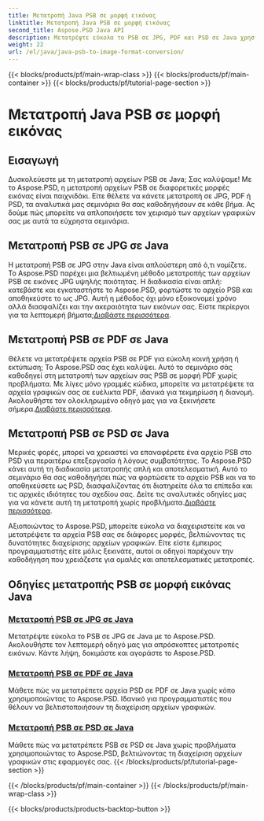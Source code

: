 ```yaml
---
title: Μετατροπή Java PSB σε μορφή εικόνας
linktitle: Μετατροπή Java PSB σε μορφή εικόνας
second_title: Aspose.PSD Java API
description: Μετατρέψτε εύκολα το PSB σε JPG, PDF και PSD σε Java χρησιμοποιώντας το Aspose.PSD. Ακολουθήστε τα σεμινάρια μας για απρόσκοπτες μετατροπές εικόνων και βελτιώστε τα έργα σας.
weight: 22
url: /el/java/java-psb-to-image-format-conversion/
---
```


{{< blocks/products/pf/main-wrap-class >}}
{{< blocks/products/pf/main-container >}}
{{< blocks/products/pf/tutorial-page-section >}}

# Μετατροπή Java PSB σε μορφή εικόνας

## Εισαγωγή
Δυσκολεύεστε με τη μετατροπή αρχείων PSB σε Java; Σας καλύψαμε! Με το Aspose.PSD, η μετατροπή αρχείων PSB σε διαφορετικές μορφές εικόνας είναι παιχνιδάκι. Είτε θέλετε να κάνετε μετατροπή σε JPG, PDF ή PSD, τα αναλυτικά μας σεμινάρια θα σας καθοδηγήσουν σε κάθε βήμα. Ας δούμε πώς μπορείτε να απλοποιήσετε τον χειρισμό των αρχείων γραφικών σας με αυτά τα εύχρηστα σεμινάρια.

## Μετατροπή PSB σε JPG σε Java

 Η μετατροπή PSB σε JPG στην Java είναι απλούστερη από ό,τι νομίζετε. Το Aspose.PSD παρέχει μια βελτιωμένη μέθοδο μετατροπής των αρχείων PSB σε εικόνες JPG υψηλής ποιότητας. Η διαδικασία είναι απλή: κατεβάστε και εγκαταστήστε το Aspose.PSD, φορτώστε το αρχείο PSB και αποθηκεύστε το ως JPG. Αυτή η μέθοδος όχι μόνο εξοικονομεί χρόνο αλλά διασφαλίζει και την ακεραιότητα των εικόνων σας. Είστε περίεργοι για τα λεπτομερή βήματα;[Διαβάστε περισσότερα](./convert-psb-to-jpg-java/).

## Μετατροπή PSB σε PDF σε Java

Θέλετε να μετατρέψετε αρχεία PSB σε PDF για εύκολη κοινή χρήση ή εκτύπωση; Το Aspose.PSD σας έχει καλύψει. Αυτό το σεμινάριο σάς καθοδηγεί στη μετατροπή των αρχείων σας PSB σε μορφή PDF χωρίς προβλήματα. Με λίγες μόνο γραμμές κώδικα, μπορείτε να μετατρέψετε τα αρχεία γραφικών σας σε ευέλικτα PDF, ιδανικά για τεκμηρίωση ή διανομή. Ακολουθήστε τον ολοκληρωμένο οδηγό μας για να ξεκινήσετε σήμερα.[Διαβάστε περισσότερα](./convert-psb-to-pdf-java/).

## Μετατροπή PSB σε PSD σε Java

 Μερικές φορές, μπορεί να χρειαστεί να επαναφέρετε ένα αρχείο PSB στο PSD για περαιτέρω επεξεργασία ή λόγους συμβατότητας. Το Aspose.PSD κάνει αυτή τη διαδικασία μετατροπής απλή και αποτελεσματική. Αυτό το σεμινάριο θα σας καθοδηγήσει πώς να φορτώσετε το αρχείο PSB και να το αποθηκεύσετε ως PSD, διασφαλίζοντας ότι διατηρείτε όλα τα επίπεδα και τις αρχικές ιδιότητες του σχεδίου σας. Δείτε τις αναλυτικές οδηγίες μας για να κάνετε αυτή τη μετατροπή χωρίς προβλήματα.[Διαβάστε περισσότερα](./convert-psb-to-psd-java/).

Αξιοποιώντας το Aspose.PSD, μπορείτε εύκολα να διαχειριστείτε και να μετατρέψετε τα αρχεία PSB σας σε διάφορες μορφές, βελτιώνοντας τις δυνατότητες διαχείρισης αρχείων γραφικών. Είτε είστε έμπειρος προγραμματιστής είτε μόλις ξεκινάτε, αυτοί οι οδηγοί παρέχουν την καθοδήγηση που χρειάζεστε για ομαλές και αποτελεσματικές μετατροπές.

## Οδηγίες μετατροπής PSB σε μορφή εικόνας Java
### [Μετατροπή PSB σε JPG σε Java](./convert-psb-to-jpg-java/)
Μετατρέψτε εύκολα το PSB σε JPG σε Java με το Aspose.PSD. Ακολουθήστε τον λεπτομερή οδηγό μας για απρόσκοπτες μετατροπές εικόνων. Κάντε λήψη, δοκιμάστε και αγοράστε το Aspose.PSD.
### [Μετατροπή PSB σε PDF σε Java](./convert-psb-to-pdf-java/)
Μάθετε πώς να μετατρέπετε αρχεία PSD σε PDF σε Java χωρίς κόπο χρησιμοποιώντας το Aspose.PSD. Ιδανικό για προγραμματιστές που θέλουν να βελτιστοποιήσουν τη διαχείριση αρχείων γραφικών.
### [Μετατροπή PSB σε PSD σε Java](./convert-psb-to-psd-java/)
Μάθετε πώς να μετατρέπετε PSB σε PSD σε Java χωρίς προβλήματα χρησιμοποιώντας το Aspose.PSD, βελτιώνοντας τη διαχείριση αρχείων γραφικών στις εφαρμογές σας.
{{< /blocks/products/pf/tutorial-page-section >}}

{{< /blocks/products/pf/main-container >}}
{{< /blocks/products/pf/main-wrap-class >}}

{{< blocks/products/products-backtop-button >}}
